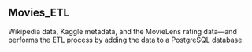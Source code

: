 ## Movies_ETL

Wikipedia data, Kaggle metadata, and the MovieLens rating data—and performs the ETL process by adding the data to a PostgreSQL database.

